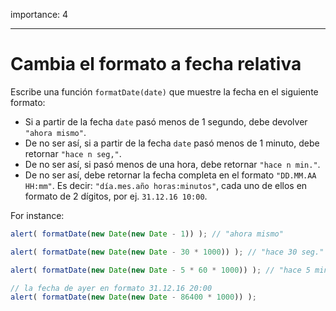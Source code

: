 importance: 4

---

# Cambia el formato a fecha relativa

Escribe una función `formatDate(date)` que muestre la fecha en el siguiente formato:

- Si a partir de la fecha `date` pasó menos de 1 segundo, debe devolver `"ahora mismo"`.
- De no ser así, si a partir de la fecha `date` pasó menos de 1 minuto, debe retornar `"hace n seg,"`.
- De no ser así, si pasó menos de una hora, debe retornar `"hace n min."`.
- De no ser así, debe retornar la fecha completa en el formato `"DD.MM.AA HH:mm"`. Es decir: `"día.mes.año horas:minutos"`, cada uno de ellos en formato de 2 dígitos, por ej. `31.12.16 10:00`.

For instance:

```js
alert( formatDate(new Date(new Date - 1)) ); // "ahora mismo"

alert( formatDate(new Date(new Date - 30 * 1000)) ); // "hace 30 seg."

alert( formatDate(new Date(new Date - 5 * 60 * 1000)) ); // "hace 5 min."

// la fecha de ayer en formato 31.12.16 20:00
alert( formatDate(new Date(new Date - 86400 * 1000)) );
```
